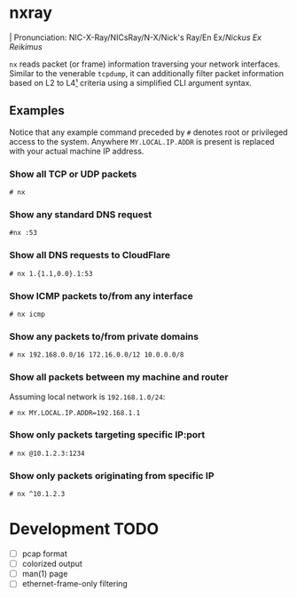 # nxray

| Pronunciation: NIC-X-Ray/NICsRay/N-X/Nick's Ray/En Ex/_Nickus Ex Reikimus_

`nx` reads packet (or frame) information traversing your network interfaces.
Similar to the venerable `tcpdump`, it can additionally filter packet
information based on L2 to L4[¹](https://en.wikipedia.org/wiki/OSI_model) criteria using a simplified CLI argument syntax.

## Examples

Notice that any example command preceded by `#` denotes root or privileged
access to the system. Anywhere `MY.LOCAL.IP.ADDR` is present is replaced with your actual
machine IP address.

### Show all TCP or UDP packets

```console
# nx
```

### Show any standard DNS request

```console
#nx :53
```

### Show all DNS requests to CloudFlare

```console
# nx 1.{1.1,0.0}.1:53
```

### Show ICMP packets to/from any interface

```console
# nx icmp
```

### Show any packets to/from private domains

```console
# nx 192.168.0.0/16 172.16.0.0/12 10.0.0.0/8
```

### Show all packets between my machine and router

Assuming local network is `192.168.1.0/24`:

```console
# nx MY.LOCAL.IP.ADDR=192.168.1.1
```

### Show only packets targeting specific IP:port

```console
# nx @10.1.2.3:1234
```

### Show only packets originating from specific IP

```console
# nx ^10.1.2.3
```

# Development TODO

- [ ] pcap format
- [ ] colorized output
- [ ] man(1) page
- [ ] ethernet-frame-only filtering
